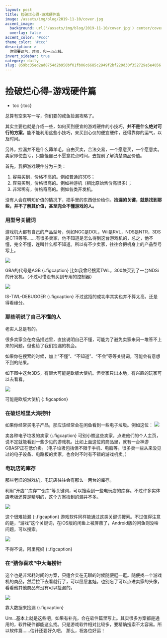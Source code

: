 ```yaml
---
layout: post
title: 捡破烂心得-游戏硬件篇
image: /assets/img/blog/2019-11-10/cover.jpg
accent_image: 
  background: url('/assets/img/blog/2019-11-10/cover.jpg') center/cover
  overlay: false
accent_color: '#ccc'
theme_color: '#ccc'
description: >
  你需要运气，时间，和一点点钱。
invert_sidebar: true
category: daily
slug: 859bc35ed2ad8754d2b950bf01fb06c6685c2949f2bf229d30f352729e5e4056
---
```



# 捡破烂心得-游戏硬件篇


* toc
{:toc}



总算有空来写一写，你们要的咸鱼捡漏攻略了。

其实主要也就是介绍一些，如何买到便宜的游戏硬件的小技巧，**并不是什么绝对可行的方案**，能不能利用这些小技巧，来买到心仪的便宜硬件，还得靠你的运气，以及时间。

另外，捡漏并不是什么薅羊毛。自由买卖，合法交易，一个愿意买，一个愿意卖。卖家即使血亏，只能怪自己不愿意花点时间，去提前了解清楚商品价值。

首先，我把游戏硬件分为三类：
1. 容易买到，价格不高的。例如普通的3DS；
2. 容易买到，价格很高的。例如神游机（相比原始售价高很多）；
3. 非常稀有，价格奇高的。例如各类开发机。

没有人会在明知价值的情况下，把手里的东西低价给你。**捡漏的关键，就是找到那些，并不了解其价值，甚至完全不懂游戏的人。**

### 用型号关键词

游戏机大都有自己的产品型号，例如NGC是DOL，Wii是RVL，NDS是NTR，3DS是CTR等等.......有很多卖家，他不知道是怎么得到这台游戏机的，总之，他不懂，完全不懂，连叫什么都不知道。所以有不少卖家，往往会把机身上的产品型号写上。

![](/assets/img/blog/2019-11-10/1.jpg)

GBA的代号是AGB
{:.figcaption}
比如我曾经搜索TWL，300块买到了一台NDSi的开发机。（不过可惜没有买到专用的控制器）

![](/assets/img/blog/2019-11-10/2.jpg)

IS-TWL-DEBUGGER
{:.figcaption}
不过这招的成功率其实也并不算太高，还是得看缘分。

### 那些明说了自己不懂的人

老实人总是有的。

很多卖家会在商品描述里，直接说明自己不懂，可能为了避免卖家来问一堆答不上来的问题，但也给了我们捡漏的机会。

如果你在搜索的时候，加上“不懂”、“不知道”、“不会”等等关键词，可能会有意想不到的结果。
        
如下图中这台3DS，有很大可能是欧版大使机。但卖家只出本地，有兴趣的玩家可以去看看。

![](/assets/img/blog/2019-11-10/3.jpg)

可能是欧版大使机
{:.figcaption}
### 在破烂堆里大海捞针

如果你经常买电子产品，那应该经常会在闲鱼看到一些电子垃圾。例如这位：
![](/assets/img/blog/2019-11-10/4.jpg)

卖各种电子垃圾的卖家
{:.figcaption}
可别小瞧这些卖家，点进他们的个人主页，说不定就能看到一些少见的游戏机。比如上面这位的商品里，就有一台神游GBASP正在低价卖。（电子垃圾包括但不限于手机、电脑等。很多卖一些从来没见过的电子设备、电路板的卖家，也会时不时有不错的游戏机卖。）

### 电玩店的库存

那些老旧的游戏机，电玩店往往会有那么一两台的库存。

利用“开店”“库存”“仓库”等关键词，可以搜索到一些电玩店的库存。不过许多实体店老板还算是精明的，这个方案捡到的漏并不多。

![](/assets/img/blog/2019-11-10/5.jpg)

这个很难捡漏
{:.figcaption}
游戏软件同样能通过这类关键词搜索。不过值得注意的是，“游戏”这个关键词，在iOS版的闲鱼上被屏蔽了，Android版的闲鱼则没啥问题，可以搜索。

![](/assets/img/blog/2019-11-10/6.jpg)

不得不说，阿里死妈
{:.figcaption}
### 在“猜你喜欢”中大海捞针

这个也是非常耗时间的方案，只适合实在无聊的时候随便逛一逛。随便找一个游戏机的商品，然后拉下去看就行了，可以层层套娃。也别忘了可以点进卖家的头像，看看他其他商品有没有可以捡漏的。

![](/assets/img/blog/2019-11-10/7.jpg)

靠大数据来捡漏
{:.figcaption}
<br>

Um...基本上就是这些吧，如果有补充，会在软件篇里写上。其实很多方案都是通用的，软件硬件都能这么找。只是游戏软件相对比较多，要精确搜索不太容易。所以软件篇......估计还要好久吧。
那么，祝各位好运！